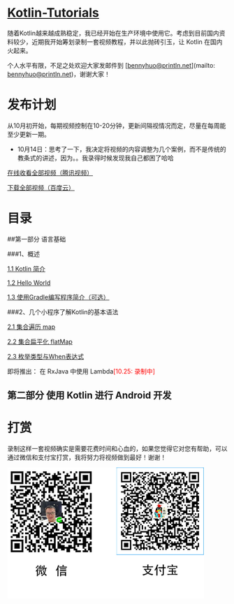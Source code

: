 # [Kotlin-Tutorials](https://github.com/enbandari/Kotlin-Tutorials)
随着Kotlin越来越成熟稳定，我已经开始在生产环境中使用它。考虑到目前国内资料较少，近期我开始筹划录制一套视频教程，并以此抛砖引玉，让 Kotlin 在国内火起来。

个人水平有限，不足之处欢迎大家发邮件到 [bennyhuo@println.net](mailto: bennyhuo@println.net)，谢谢大家！

# 发布计划

从10月初开始，每期视频控制在10-20分钟，更新间隔视情况而定，尽量在每周能至少更新一期。

* 10月14日：思考了一下，我决定将视频的内容调整为几个案例，而不是传统的教条式的讲述，因为。。我录得时候发现我自己都困了哈哈

[在线收看全部视频（腾讯视频）](http://v.qq.com/boke/gplay/903446d6231d8612d198c58fb86eb4dc_t6d000101bd9lx1.html)

[下载全部视频（百度云）](http://pan.baidu.com/s/1nvGYAfB)

# 目录

##第一部分 语言基础

###1、概述

[1.1 Kotlin 简介](http://v.qq.com/page/z/u/9/z0337i7a3u9.html)

[1.2 Hello World](http://v.qq.com/page/h/n/m/h0337jfa5nm.html)

[1.3 使用Gradle编写程序简介（可选）](http://v.qq.com/page/b/p/l/b03372ox4pl.html)

###2、几个小程序了解Kotlin的基本语法

[2.1 集合遍历 map](http://v.qq.com/page/s/q/c/s033707mdqc.html)

[2.2 集合扁平化 flatMap](http://v.qq.com/page/h/u/7/h0337scgau7.html)

[2.3 枚举类型与When表达式](http://v.qq.com/page/t/0/9/t0337iacg09.html)

即将推出： 在 RxJava 中使用 Lambda<font color=red>[10.25: 录制中]</font>

## 第二部分 使用 Kotlin 进行 Android 开发


# 打赏

录制这样一套视频确实是需要花费时间和心血的，如果您觉得它对您有帮助，可以通过微信和支付宝打赏，我将努力将视频做到最好！谢谢！

<img src="arts/contributes.jpg" width="450px"/>

